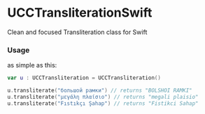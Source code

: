 UCCTransliterationSwift
=======================

Clean and focused Transliteration class for Swift

### Usage

as simple as this:

```swift
var u : UCCTransliteration = UCCTransliteration()

u.transliterate("большой рамки") // returns "BOLSHOI RAMKI"
u.transliterate("μεγάλη πλαίσιο") // returns "megali plaisio"
u.transliterate("Fıstıkçı Şahap") // returns "Fistikci Sahap"
```
